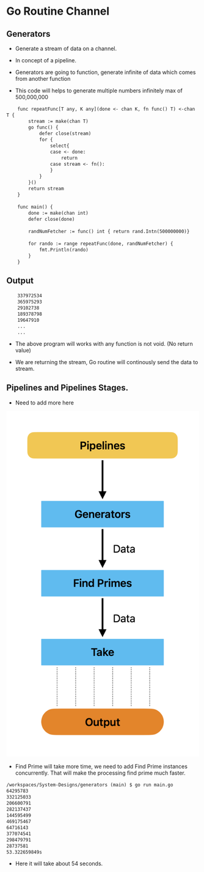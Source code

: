 # Go Routine Channel

## Generators 

* Generate a stream of data on a channel. 

* In concept of a pipeline. 

* Generators are going to function, generate infinite of data which comes from another function


* This code will helps to generate multiple numbers infinitely max of 500,000,000 


```
    func repeatFunc[T any, K any](done <- chan K, fn func() T) <-chan T {
        stream := make(chan T)
        go func() {
            defer close(stream)
            for {
                select{
                case <- done:
                    return
                case stream <- fn():
                }
            }
        }()
        return stream
    }

    func main() { 
        done := make(chan int)
        defer close(done)

        randNumFetcher := func() int { return rand.Intn(500000000)}

        for rando := range repeatFunc(done, randNumFetcher) {
            fmt.Println(rando)
        }
    }
```

## Output 

```
    337972534
    365975293
    29102738
    189378798
    19647910
    ...
    ...
```

* The above program will works with any function is not void. (No return value)

* We are returning the stream, Go routine will continously send the data to stream. 


## Pipelines and Pipelines Stages. 

* Need to add more here 


<p align="center">
  <img src="./pdf/go-routines-pipelines.png" alt="go routine pipelines" width="738">
</p>


* Find Prime will take more time, we need to add Find Prime instances concurrently. That will make the processing find prime much faster. 

```
/workspaces/System-Designs/generators (main) $ go run main.go 
64295783
332125033
206600791
282137437
144595499
469175467
64716143
377074541
298479791
28737581
53.322659849s
```

* Here it will take about 54 seconds. 

